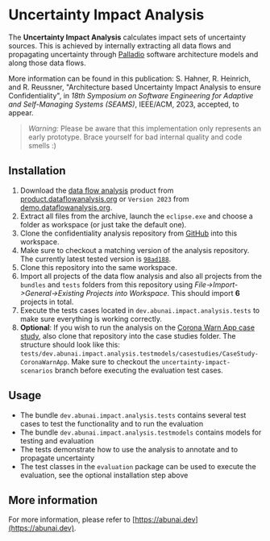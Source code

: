 # Uncertainty Impact Analysis

The **Uncertainty Impact Analysis** calculates impact sets of uncertainty sources.
This is achieved by internally extracting all data flows and propagating uncertainty through [Palladio](https://www.palladio-simulator.com/) software architecture models and along those data flows.

More information can be found in this publication: S. Hahner, R. Heinrich, and R. Reussner, "Architecture based Uncertainty Impact Analysis to ensure Confidentiality", in *18th Symposium on Software Engineering for Adaptive and Self-Managing Systems (SEAMS)*, IEEE/ACM, 2023, accepted, to appear.

> *Warning:* Please be aware that this implementation only represents an early prototype. Brace yourself for bad internal quality and code smells :)

## Installation

1. Download the [data flow analysis](https://github.com/DataFlowAnalysis) product from [product.dataflowanalysis.org](https://updatesite.palladio-simulator.com/DataFlowAnalysis/product/nightly/) or `Version 2023` from [demo.dataflowanalysis.org](https://demo.dataflowanalysis.org/).
2. Extract all files from the archive, launch the `eclipse.exe` and choose a folder as workspace (or just take the default one).
3. Clone the confidentiality analysis repository from [GitHub](https://github.com/DataFlowAnalysis/DataFlowAnalysis) into this workspace.
4. Make sure to checkout a matching version of the analysis repository. The currently latest tested version is [`98ad188`](https://github.com/DataFlowAnalysis/DataFlowAnalysis/commit/98ad188887e4e72b341af2219dec09d0f4f017de).
5. Clone this repository into the same workspace.
6. Import all projects of the data flow analysis and also all projects from the `bundles` and `tests` folders from this repository using *File->Import->General->Existing Projects into Workspace*. This should import **6** projects in total.
7. Execute the tests cases located in `dev.abunai.impact.analysis.tests` to make sure everything is working correctly.
8. **Optional**: If you wish to run the analysis on the [Corona Warn App case study](https://github.com/abunai-dev/CaseStudy-CoronaWarnApp), also clone that repository into the case studies folder. The structure should look like this: `tests/dev.abunai.impact.analysis.testmodels/casestudies/CaseStudy-CoronaWarnApp`. Make sure to checkout the `uncertainty-impact-scenarios` branch before executing the evaluation test cases.

## Usage

- The bundle `dev.abunai.impact.analysis.tests` contains several test cases to test the functionality and to run the evaluation
- The bundle `dev.abunai.impact.analysis.testmodels` contains models for testing and evaluation
- The tests demonstrate how to use the analysis to annotate and to propagate uncertainty
- The test classes in the `evaluation` package can be used to execute the evaluation, see the optional installation step above

## More information

For more information, please refer to [https://abunai.dev](https://abunai.dev).
